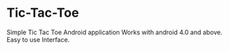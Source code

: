 # Tic-Tac-Toe
Simple Tic Tac Toe Android application
Works with android 4.0 and above.
Easy to use Interface.
